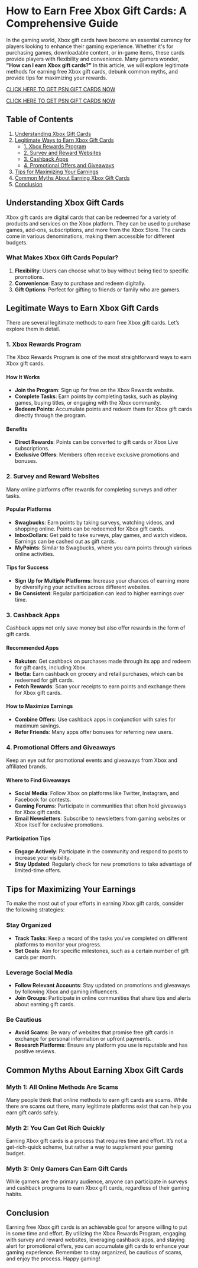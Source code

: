 # How to Earn Free Xbox Gift Cards: A Comprehensive Guide

In the gaming world, Xbox gift cards have become an essential currency for players looking to enhance their gaming experience. Whether it's for purchasing games, downloadable content, or in-game items, these cards provide players with flexibility and convenience. Many gamers wonder, **"How can I earn Xbox gift cards?"** In this article, we will explore legitimate methods for earning free Xbox gift cards, debunk common myths, and provide tips for maximizing your rewards.

[CLICK HERE TO GET PSN GIFT CARDS NOW](https://todaylink.site/freegiftcard/)

[CLICK HERE TO GET PSN GIFT CARDS NOW](https://todaylink.site/freegiftcard/)


## Table of Contents
1. [Understanding Xbox Gift Cards](#understanding-xbox-gift-cards)
2. [Legitimate Ways to Earn Xbox Gift Cards](#legitimate-ways-to-earn-xbox-gift-cards)
   - [1. Xbox Rewards Program](#1-xbox-rewards-program)
   - [2. Survey and Reward Websites](#2-survey-and-reward-websites)
   - [3. Cashback Apps](#3-cashback-apps)
   - [4. Promotional Offers and Giveaways](#4-promotional-offers-and-giveaways)
3. [Tips for Maximizing Your Earnings](#tips-for-maximizing-your-earnings)
4. [Common Myths About Earning Xbox Gift Cards](#common-myths-about-earning-xbox-gift-cards)
5. [Conclusion](#conclusion)

## Understanding Xbox Gift Cards

Xbox gift cards are digital cards that can be redeemed for a variety of products and services on the Xbox platform. They can be used to purchase games, add-ons, subscriptions, and more from the Xbox Store. The cards come in various denominations, making them accessible for different budgets.

### What Makes Xbox Gift Cards Popular?

1. **Flexibility**: Users can choose what to buy without being tied to specific promotions.
2. **Convenience**: Easy to purchase and redeem digitally.
3. **Gift Options**: Perfect for gifting to friends or family who are gamers.

## Legitimate Ways to Earn Xbox Gift Cards

There are several legitimate methods to earn free Xbox gift cards. Let’s explore them in detail.

### 1. Xbox Rewards Program

The Xbox Rewards Program is one of the most straightforward ways to earn Xbox gift cards.

#### How It Works

- **Join the Program**: Sign up for free on the Xbox Rewards website.
- **Complete Tasks**: Earn points by completing tasks, such as playing games, buying titles, or engaging with the Xbox community.
- **Redeem Points**: Accumulate points and redeem them for Xbox gift cards directly through the program.

#### Benefits

- **Direct Rewards**: Points can be converted to gift cards or Xbox Live subscriptions.
- **Exclusive Offers**: Members often receive exclusive promotions and bonuses.

### 2. Survey and Reward Websites

Many online platforms offer rewards for completing surveys and other tasks.

#### Popular Platforms

- **Swagbucks**: Earn points by taking surveys, watching videos, and shopping online. Points can be redeemed for Xbox gift cards.
- **InboxDollars**: Get paid to take surveys, play games, and watch videos. Earnings can be cashed out as gift cards.
- **MyPoints**: Similar to Swagbucks, where you earn points through various online activities.

#### Tips for Success

- **Sign Up for Multiple Platforms**: Increase your chances of earning more by diversifying your activities across different websites.
- **Be Consistent**: Regular participation can lead to higher earnings over time.

### 3. Cashback Apps

Cashback apps not only save money but also offer rewards in the form of gift cards.

#### Recommended Apps

- **Rakuten**: Get cashback on purchases made through its app and redeem for gift cards, including Xbox.
- **Ibotta**: Earn cashback on grocery and retail purchases, which can be redeemed for gift cards.
- **Fetch Rewards**: Scan your receipts to earn points and exchange them for Xbox gift cards.

#### How to Maximize Earnings

- **Combine Offers**: Use cashback apps in conjunction with sales for maximum savings.
- **Refer Friends**: Many apps offer bonuses for referring new users.

### 4. Promotional Offers and Giveaways

Keep an eye out for promotional events and giveaways from Xbox and affiliated brands.

#### Where to Find Giveaways

- **Social Media**: Follow Xbox on platforms like Twitter, Instagram, and Facebook for contests.
- **Gaming Forums**: Participate in communities that often hold giveaways for Xbox gift cards.
- **Email Newsletters**: Subscribe to newsletters from gaming websites or Xbox itself for exclusive promotions.

#### Participation Tips

- **Engage Actively**: Participate in the community and respond to posts to increase your visibility.
- **Stay Updated**: Regularly check for new promotions to take advantage of limited-time offers.

## Tips for Maximizing Your Earnings

To make the most out of your efforts in earning Xbox gift cards, consider the following strategies:

### Stay Organized

- **Track Tasks**: Keep a record of the tasks you’ve completed on different platforms to monitor your progress.
- **Set Goals**: Aim for specific milestones, such as a certain number of gift cards per month.

### Leverage Social Media

- **Follow Relevant Accounts**: Stay updated on promotions and giveaways by following Xbox and gaming influencers.
- **Join Groups**: Participate in online communities that share tips and alerts about earning gift cards.

### Be Cautious

- **Avoid Scams**: Be wary of websites that promise free gift cards in exchange for personal information or upfront payments.
- **Research Platforms**: Ensure any platform you use is reputable and has positive reviews.

## Common Myths About Earning Xbox Gift Cards

### Myth 1: All Online Methods Are Scams

Many people think that online methods to earn gift cards are scams. While there are scams out there, many legitimate platforms exist that can help you earn gift cards safely.

### Myth 2: You Can Get Rich Quickly

Earning Xbox gift cards is a process that requires time and effort. It’s not a get-rich-quick scheme, but rather a way to supplement your gaming budget.

### Myth 3: Only Gamers Can Earn Gift Cards

While gamers are the primary audience, anyone can participate in surveys and cashback programs to earn Xbox gift cards, regardless of their gaming habits.

## Conclusion

Earning free Xbox gift cards is an achievable goal for anyone willing to put in some time and effort. By utilizing the Xbox Rewards Program, engaging with survey and reward websites, leveraging cashback apps, and staying alert for promotional offers, you can accumulate gift cards to enhance your gaming experience. Remember to stay organized, be cautious of scams, and enjoy the process. Happy gaming!
